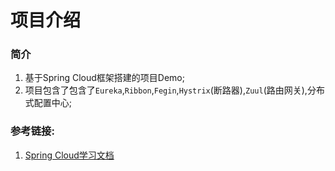 # 项目介绍

### 简介
 1. 基于Spring Cloud框架搭建的项目Demo;
 2. 项目包含了包含了`Eureka`,`Ribbon`,`Fegin`,`Hystrix`(断路器),`Zuul`(路由网关),分布式配置中心;

### 参考链接:
 1. [Spring Cloud学习文档](http://blog.csdn.net/forezp/article/details/70148833)